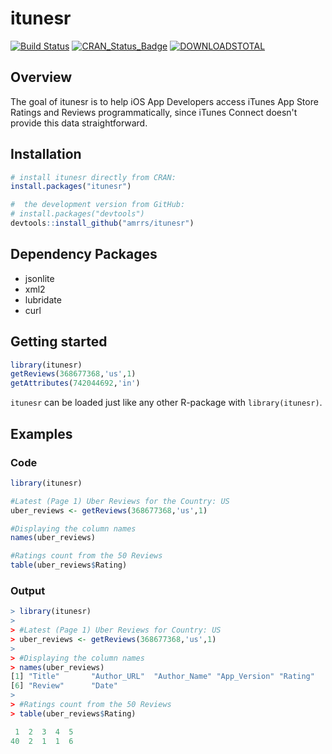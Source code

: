 # itunesr
[![Build Status](https://travis-ci.org/amrrs/itunesr.svg?branch=master)](https://travis-ci.org/amrrs/itunesr) [![CRAN\_Status\_Badge](http://www.r-pkg.org/badges/version/itunesr)](https://cran.r-project.org/package=itunesr) [![DOWNLOADSTOTAL](https://cranlogs.r-pkg.org/badges/grand-total/itunesr)](https://cranlogs.r-pkg.org/badges/grand-total/itunesr)

Overview
--------
The goal of itunesr is to help iOS App Developers access iTunes App Store Ratings and Reviews programmatically, since iTunes Connect doesn't provide this data straightforward.

Installation
------------

``` r
# install itunesr directly from CRAN:
install.packages("itunesr")

#  the development version from GitHub:
# install.packages("devtools")
devtools::install_github("amrrs/itunesr")
```

Dependency Packages
------------

* jsonlite
* xml2
* lubridate
* curl

Getting started
---------------

``` r
library(itunesr)
getReviews(368677368,'us',1)
getAttributes(742044692,'in')
```
```itunesr``` can be loaded just like any other R-package with ```library(itunesr)```.


Examples
---------------
### Code 
```r
library(itunesr)

#Latest (Page 1) Uber Reviews for the Country: US
uber_reviews <- getReviews(368677368,'us',1)

#Displaying the column names 
names(uber_reviews)

#Ratings count from the 50 Reviews
table(uber_reviews$Rating)
```


### Output
``` r
> library(itunesr)
> 
> #Latest (Page 1) Uber Reviews for Country: US
> uber_reviews <- getReviews(368677368,'us',1)
> 
> #Displaying the column names 
> names(uber_reviews)
[1] "Title"       "Author_URL"  "Author_Name" "App_Version" "Rating"     
[6] "Review"      "Date"       
> 
> #Ratings count from the 50 Reviews
> table(uber_reviews$Rating)

 1  2  3  4  5 
40  2  1  1  6 
```


